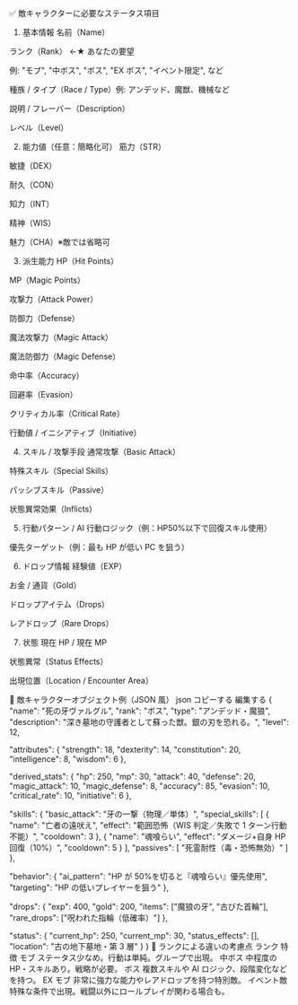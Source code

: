 ✅ 敵キャラクターに必要なステータス項目

1. 基本情報
   名前（Name）

ランク（Rank） ←★ あなたの要望

例: "モブ", "中ボス", "ボス", "EX ボス", "イベント限定", など

種族 / タイプ（Race / Type）例: アンデッド、魔獣、機械など

説明 / フレーバー（Description）

レベル（Level）

2. 能力値（任意：簡略化可）
   筋力（STR）

敏捷（DEX）

耐久（CON）

知力（INT）

精神（WIS）

魅力（CHA）※敵では省略可

3. 派生能力
   HP（Hit Points）

MP（Magic Points）

攻撃力（Attack Power）

防御力（Defense）

魔法攻撃力（Magic Attack）

魔法防御力（Magic Defense）

命中率（Accuracy）

回避率（Evasion）

クリティカル率（Critical Rate）

行動値 / イニシアティブ（Initiative）

4. スキル / 攻撃手段
   通常攻撃（Basic Attack）

特殊スキル（Special Skills）

パッシブスキル（Passive）

状態異常効果（Inflicts）

5. 行動パターン / AI
   行動ロジック（例：HP50%以下で回復スキル使用）

優先ターゲット（例：最も HP が低い PC を狙う）

6. ドロップ情報
   経験値（EXP）

お金 / 通貨（Gold）

ドロップアイテム（Drops）

レアドロップ（Rare Drops）

7. 状態
   現在 HP / 現在 MP

状態異常（Status Effects）

出現位置（Location / Encounter Area）

🧱 敵キャラクターオブジェクト例（JSON 風）
json
コピーする
編集する
{
"name": "死の牙ヴァルグル",
"rank": "ボス",
"type": "アンデッド・魔狼",
"description": "深き墓地の守護者として蘇った獣。銀の刃を恐れる。",
"level": 12,

"attributes": {
"strength": 18,
"dexterity": 14,
"constitution": 20,
"intelligence": 8,
"wisdom": 6
},

"derived_stats": {
"hp": 250,
"mp": 30,
"attack": 40,
"defense": 20,
"magic_attack": 10,
"magic_defense": 8,
"accuracy": 85,
"evasion": 10,
"critical_rate": 10,
"initiative": 6
},

"skills": {
"basic_attack": "牙の一撃（物理／単体）",
"special_skills": [
{
"name": "亡者の遠吠え",
"effect": "範囲恐怖（WIS 判定／失敗で 1 ターン行動不能）",
"cooldown": 3
},
{
"name": "魂喰らい",
"effect": "ダメージ+自身 HP 回復（10%）",
"cooldown": 5
}
],
"passives": [
"死霊耐性（毒・恐怖無効）"
]
},

"behavior": {
"ai_pattern": "HP が 50%を切ると『魂喰らい』優先使用",
"targeting": "HP の低いプレイヤーを狙う"
},

"drops": {
"exp": 400,
"gold": 200,
"items": ["魔狼の牙", "古びた首輪"],
"rare_drops": ["呪われた指輪（低確率）"]
},

"status": {
"current_hp": 250,
"current_mp": 30,
"status_effects": [],
"location": "古の地下墓地・第 3 層"
}
}
🎯 ランクによる違いの考慮点
ランク 特徴
モブ ステータス少なめ。行動は単純。グループで出現。
中ボス 中程度の HP・スキルあり。戦略が必要。
ボス 複数スキルや AI ロジック、段階変化などを持つ。
EX モブ 非常に強力な能力やレアドロップを持つ特別敵。
イベント敵 特殊な条件で出現。戦闘以外にロールプレイが関わる場合も。
